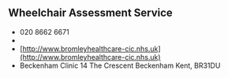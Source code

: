 
## Wheelchair Assessment Service

- <i class="fa fa-phone"></i> 020 8662 6671
- <i class="fa fa-envelope"></i> <a href="mailto:"></a>
- <i class="fa fa-home"></i> [http://www.bromleyhealthcare-cic.nhs.uk](http://www.bromleyhealthcare-cic.nhs.uk)
- <i class="fa fa-building"></i> Beckenham Clinic 14 The Crescent   Beckenham Kent, BR31DU
